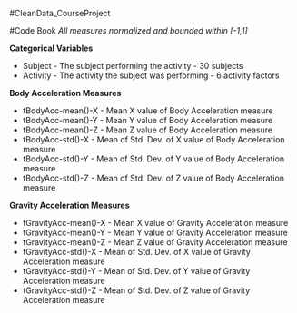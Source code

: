 #CleanData_CourseProject



#Code Book
*All measures normalized and bounded within [-1,1]*

**Categorical Variables**
- Subject - The subject performing the activity - 30 subjects
- Activity - The activity the subject was performing - 6 activity factors

**Body Acceleration Measures**
- tBodyAcc-mean()-X - Mean X value of Body Acceleration measure
- tBodyAcc-mean()-Y - Mean Y value of Body Acceleration measure
- tBodyAcc-mean()-Z - Mean Z value of Body Acceleration measure
- tBodyAcc-std()-X - Mean of Std. Dev. of X value of Body Acceleration measure
- tBodyAcc-std()-Y - Mean of Std. Dev. of Y value of Body Acceleration measure
- tBodyAcc-std()-Z - Mean of Std. Dev. of Z value of Body Acceleration measure

**Gravity Acceleration Measures**
- tGravityAcc-mean()-X - Mean X value of Gravity Acceleration measure
- tGravityAcc-mean()-Y - Mean Y value of Gravity Acceleration measure
- tGravityAcc-mean()-Z - Mean Z value of Gravity Acceleration measure
- tGravityAcc-std()-X - Mean of Std. Dev. of X value of Gravity Acceleration measure
- tGravityAcc-std()-Y - Mean of Std. Dev. of Y value of Gravity Acceleration measure
- tGravityAcc-std()-Z - Mean of Std. Dev. of Z value of Gravity Acceleration measure
